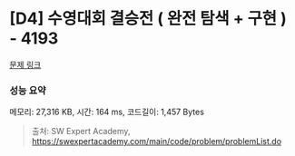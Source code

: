 # [D4] 수영대회 결승전 ( 완전 탐색 + 구현 ) - 4193 

[문제 링크](https://swexpertacademy.com/main/code/problem/problemDetail.do?contestProbId=AWKaG6_6AGQDFARV) 

### 성능 요약

메모리: 27,316 KB, 시간: 164 ms, 코드길이: 1,457 Bytes



> 출처: SW Expert Academy, https://swexpertacademy.com/main/code/problem/problemList.do